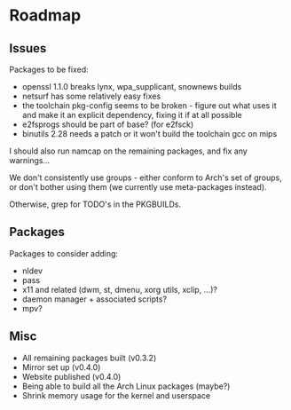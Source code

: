 # Roadmap #

## Issues ##

Packages to be fixed:
- openssl 1.1.0 breaks lynx, wpa\_supplicant, snownews builds
- netsurf has some relatively easy fixes
- the toolchain pkg-config seems to be broken - figure out what uses it and
  make it an explicit dependency, fixing it if at all possible
- e2fsprogs should be part of base? (for e2fsck)
- binutils 2.28 needs a patch or it won't build the toolchain gcc on mips

I should also run namcap on the remaining packages, and fix any warnings...

We don't consistently use groups - either conform to Arch's set of groups, or
don't bother using them (we currently use meta-packages instead).

Otherwise, grep for TODO's in the PKGBUILDs.


## Packages ##

Packages to consider adding:

- nldev
- pass
- x11 and related (dwm, st, dmenu, xorg utils, xclip, ...)?
- daemon manager + associated scripts?
- mpv?


## Misc ##

- All remaining packages built (v0.3.2)
- Mirror set up (v0.4.0)
- Website published (v0.4.0)
- Being able to build all the Arch Linux packages (maybe?)
- Shrink memory usage for the kernel and userspace

